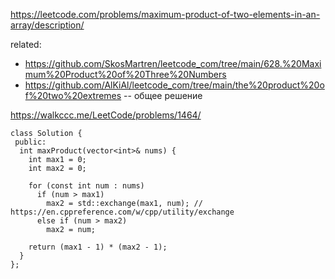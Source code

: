 https://leetcode.com/problems/maximum-product-of-two-elements-in-an-array/description/

related: 
* https://github.com/SkosMartren/leetcode_com/tree/main/628.%20Maximum%20Product%20of%20Three%20Numbers
* https://github.com/AlKiAl/leetcode_com/tree/main/the%20product%20of%20two%20extremes -- общее решение

https://walkccc.me/LeetCode/problems/1464/

    
    class Solution {
     public:
      int maxProduct(vector<int>& nums) {
        int max1 = 0;
        int max2 = 0;
    
        for (const int num : nums)
          if (num > max1)
            max2 = std::exchange(max1, num); // https://en.cppreference.com/w/cpp/utility/exchange
          else if (num > max2)
            max2 = num;
    
        return (max1 - 1) * (max2 - 1);
      }
    };
